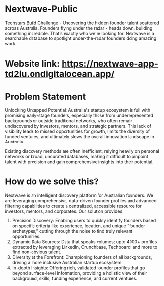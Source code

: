 # Nextwave-Public
Techstars Build Challenge - Uncovering the hidden founder talent scattered across Australia. Founders flying under the radar - heads down, building something incredible. That’s exactly who we're looking for. Nextwave is a searchable database to spotlight under-the-radar founders doing amazing work.

# Website link: https://nextwave-app-td2iu.ondigitalocean.app/

# Problem Statement
Unlocking Untapped Potential: Australia's startup ecosystem is full with promising early-stage founders, especially those from underrepresented backgrounds or outside traditional networks, who often remain undiscovered by investors, mentors, and strategic partners. This lack of visibility leads to missed opportunities for growth, limits the diversity of funded ventures, and ultimately slows the overall innovation landscape in Australia. 

Existing discovery methods are often inefficient, relying heavily on personal networks or broad, uncurated databases, making it difficult to pinpoint talent with precision and gain comprehensive insights into their potential. 

# How do we solve this? 
Nextwave is an intelligent discovery platform for Australian founders. We are leveraging comprehensive, data-driven founder profiles and advanced filtering capabilities to create a centralized, accessible resource for investors, mentors, and corporates. 
Our solution provides: 

1. Precision Discovery: Enabling users to quickly identify founders based on specific criteria like experience, location, and unique "founder archetypes," cutting through the noise to find truly relevant opportunities.
2. Dynamic Data Sources: Data that speaks volumes; upto 4000+ profiles extracted by leveraging LinkedIn, Crunchbase, Techboard, and more to find non-obvious talent.
3. Diversity at the Forefront: Championing founders of all backgrounds, driving a more inclusive Australian startup ecosystem.
4. In-depth Insights: Offering rich, validated founder profiles that go beyond surface-level information, providing a holistic view of their background, skills, funding experience, and current ventures.
